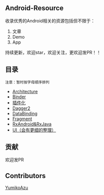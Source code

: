 ## Android-Resource

收录优秀的Android相关的资源包括但不限于：  

1. 文章
2. Demo
3. App

持续更新，欢迎star，欢迎关注，更欢迎发PR！！  

## 目录  

	注意：暂时按字母顺序排列

- [Architecture](./Architecture.md)  
- [Binder](./Binder.md)  
- [插件化](./Plugins.md)  
- [Dagger2](./Dagger2.md)
- [DataBinding](./DataBinding.md)
- [Fragment](./Fragment.md)
- [RxAndroid&RxJava](./RxAndroid.md)  
- [UI（会有更细的整理）](./AndroidUI.md)  


## 贡献
欢迎发PR

## Contributors
[YumikoAzu](https://github.com/YumikoAzu)
